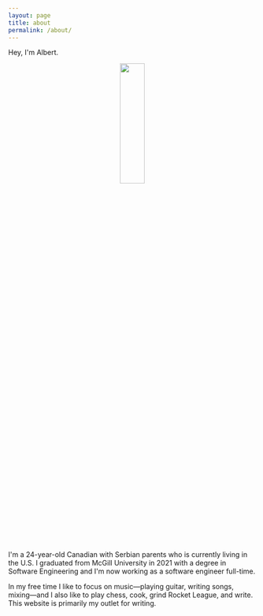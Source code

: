 ```yaml
---
layout: page
title: about
permalink: /about/
---
```


Hey, I'm Albert.
<br>

<p align="center">
    <img src ="{{site.baseurl}}/assets/images/me-circle-1000x1000.png" style="display: block; margin-left: auto; margin-right: auto; width:25%; min-width: 200px;"/>
</p>

I'm a 24-year-old Canadian with Serbian parents who is currently living in the U.S. I graduated from McGill University in 2021 with a degree in Software Engineering and I'm now working as a software engineer full-time.

In my free time I like to focus on music—playing guitar, writing songs, mixing—and I also like to play chess, cook, grind Rocket League, and write. This website is primarily my outlet for writing.

